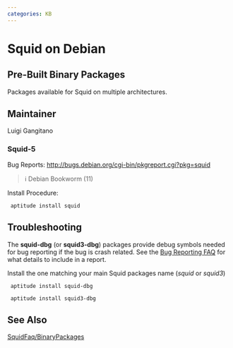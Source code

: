 ```yaml
---
categories: KB
---
```

# Squid on Debian

## Pre-Built Binary Packages

Packages available for Squid on multiple architectures.

## Maintainer

Luigi Gangitano

### Squid-5

Bug Reports: <http://bugs.debian.org/cgi-bin/pkgreport.cgi?pkg=squid>

> :information_source:
    Debian Bookworm (11)

Install Procedure:

``` 
 aptitude install squid
```


## Troubleshooting

The **squid-dbg** (or **squid3-dbg**) packages provide debug symbols
needed for bug reporting if the bug is crash related. See the 
[Bug Reporting FAQ](/SquidFaq/BugReporting)
for what details to include in a report.

Install the one matching your main Squid packages name (*squid* or
*squid3*)

``` 
 aptitude install squid-dbg

 aptitude install squid3-dbg
```

## See Also

[SquidFaq/BinaryPackages](/SquidFaq/BinaryPackages)
